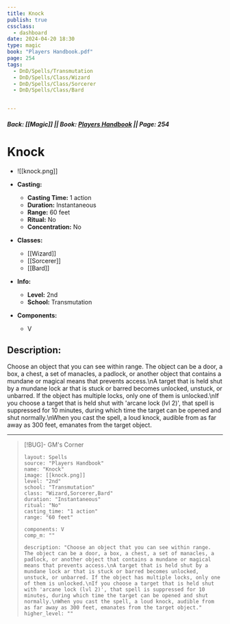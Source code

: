 ```yaml
---
title: Knock
publish: true
cssclass:
  - dashboard
date: 2024-04-20 18:30
type: magic
book: "Players Handbook.pdf"
page: 254
tags:
  - DnD/Spells/Transmutation
  - DnD/Spells/Class/Wizard
  - DnD/Spells/Class/Sorcerer
  - DnD/Spells/Class/Bard


---
```


##### Back: [[Magic]] || Book: [Players Handbook](https://drive.google.com/drive/folders/1O5bhpYizcIT5xxAoLOuzCRht_PVS7VSG?usp=sharing) || Page: 254

# Knock
- ![[knock.png]]
- **Casting:**
    - **Casting Time:** 1 action
    - **Duration:** Instantaneous
    - **Range:** 60 feet
    - **Ritual:** No
    - **Concentration:** No
- **Classes:**
    - [[Wizard]]
    - [[Sorcerer]]
    - [[Bard]]

- **Info:**
    - **Level:** 2nd
    - **School:** Transmutation
- **Components:**
    - V


## Description:
Choose an object that you can see within range. The object can be a door, a box, a chest, a set of manacles, a padlock, or another object that contains a mundane or magical means that prevents access.\nA target that is held shut by a mundane lock ar that is stuck or barred becomes unlocked, unstuck, or unbarred. If the object has multiple locks, only one of them is unlocked.\nIf you choose a target that is held shut with 'arcane lock (lvl 2)', that spell is suppressed for 10 minutes, during which time the target can be opened and shut normally.\nWhen you cast the spell, a loud knock, audible from as far away as 300 feet, emanates from the target object.



---

> [!BUG]- GM's Corner
>
> ```statblock
> layout: Spells
> source: "Players Handbook"
> name: "Knock"
> image: [[knock.png]]
> level: "2nd"
> school: "Transmutation"
> class: "Wizard,Sorcerer,Bard"
> duration: "Instantaneous"
> ritual: "No"
> casting_time: "1 action"
> range: "60 feet"
>
> components: V
> comp_m: ""
>
> description: "Choose an object that you can see within range. The object can be a door, a box, a chest, a set of manacles, a padlock, or another object that contains a mundane or magical means that prevents access.\nA target that is held shut by a mundane lock ar that is stuck or barred becomes unlocked, unstuck, or unbarred. If the object has multiple locks, only one of them is unlocked.\nIf you choose a target that is held shut with 'arcane lock (lvl 2)', that spell is suppressed for 10 minutes, during which time the target can be opened and shut normally.\nWhen you cast the spell, a loud knock, audible from as far away as 300 feet, emanates from the target object."
> higher_level: ""
> ```
